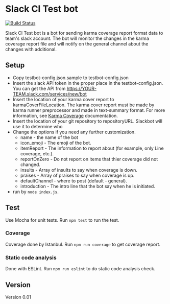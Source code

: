# Slack CI Test bot

[![Build Status](https://travis-ci.org/barzik/slacktestcibot.svg?branch=master)](https://travis-ci.org/barzik/slacktestcibot)


Slack CI Test bot is a bot for sending karma coverage report format data to team's slack account.
The bot will monitor the changes in the karma coverage report file and will notify on the general channel about
the changes with additional.

## Setup

* Copy testbot-config.json.sample to testbot-config.json
* Insert the slack API token in the proper place in the testbot-config.json.
You can get the API from https://YOUR-TEAM.slack.com/services/new/bot
* Insert the location of your karma cover report to karmaCoverFileLocation. 
The karma cover report must be made by karma runner preprocessor and made in text-summary format.
For more information, see [Karma Coverage](https://github.com/karma-runner/karma-coverage) documentation.
* Insert the location of your git repository to repositoryURL. Slackbot will use it to determine who
* Change the options if you need any further customization.
    * name - the name of the bot
    * icon_emoji - The emoji of the bot.
    * itemReport - The information to report about (for example, only Line coverage, etc.).
    * reportOnZero  - Do not report on items that thier coverage did not changed.
    * insults - Array of insults to say when coverage is down. 
    * praises - Array of praises to say when coverage is up.
    * defaultChannel - where to post (default - general).
    * introduction - The intro line that the bot say when he is initiated.
* run by `node index.js`.

## Test

Use Mocha for unit tests. Run `npm test` to run the test.
 
### Coverage

 Coverage done by Istanbul. Run `npm run coverage` to get coverage report.

### Static code analysis

Done with ESLint. Run `npm run eslint` to do static code analysis check.
 

 
## Version
 
 Version 0.01
